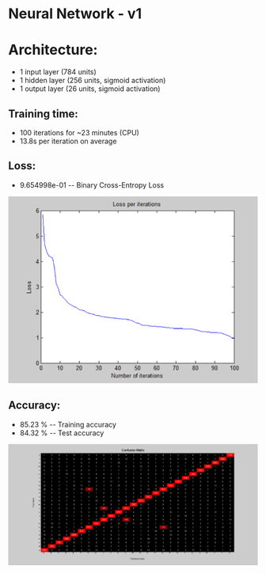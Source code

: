 # Neural Network - v1

# Architecture:

- 1 input layer (784 units)
- 1 hidden layer (256 units, sigmoid activation)
- 1 output layer (26 units, sigmoid activation)

## Training time: 

- 100 iterations for ~23 minutes (CPU)
- 13.8s per iteration on average

## Loss:

- 9.654998e-01 -- Binary Cross-Entropy Loss

![image](Visualizations/Loss_per_iterations.png)

## Accuracy:

- 85.23 % -- Training accuracy
- 84.32 % -- Test accuracy

![image](Visualizations/Confusion_Matrix.png)
